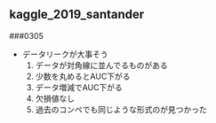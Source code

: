 ## kaggle_2019_santander  
###0305 
- データリークが大事そう
    1. データが対角線に並んでるものがある
    2. 少数を丸めるとAUC下がる
    3. データ増減でAUC下がる
    4. 欠損値なし
    5. 過去のコンペでも同じような形式のが見つかった
